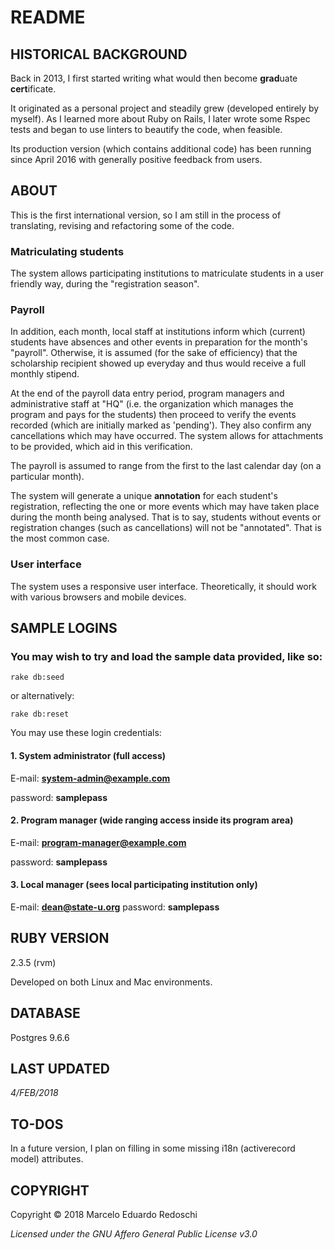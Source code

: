 # README

## HISTORICAL BACKGROUND

Back in 2013, I first started writing what would then become **grad**uate **cert**ificate.

It originated as a personal project and steadily grew (developed entirely by myself).  As I learned more about Ruby on Rails, I later wrote some Rspec tests and began to use linters to beautify the code, when feasible.

Its production version (which contains additional code) has been running since April 2016 with generally positive feedback from users.

## ABOUT 
 
   This is the first international version, so I am still in the process of translating, revising and refactoring some of the code.  
 
### Matriculating students

The system allows participating institutions to matriculate students in a user friendly way, during the "registration season".

### Payroll

In addition, each month, local staff at institutions inform which (current) students have absences and other events in preparation for the month's "payroll".  Otherwise, it is assumed (for the sake of efficiency) that the scholarship recipient showed up everyday and thus would receive a full monthly stipend.

At the end of the payroll data entry period, program managers and administrative staff at "HQ" (i.e. the organization which manages the program and pays for the students) then proceed to verify the events recorded (which are initially marked as 'pending').  They also confirm any cancellations which may have occurred.  The system allows for attachments to be provided, which aid in this verification.

The payroll is assumed to range from the first to the last calendar day (on a particular month).

The system will generate a unique **annotation** for each student's registration, reflecting the one or more events which may have taken place during the month being analysed.  That is to say, students without events or registration changes (such as cancellations) will not be "annotated".  That is the most common case.

### User interface

The system uses a responsive user interface. Theoretically, it should work with various browsers and mobile devices.

## SAMPLE LOGINS

### You may wish to try and load the sample data provided, like so:
```
rake db:seed
```

or alternatively:

```
rake db:reset
```

You may use these login credentials:

#### 1. System administrator (full access)

E-mail: **system-admin@example.com**

password: **samplepass**

#### 2. Program manager (wide ranging access inside its program area)

E-mail: **program-manager@example.com**

password: **samplepass**

#### 3. Local manager (sees local participating institution only)

E-mail: **dean@state-u.org**
password: **samplepass**

## RUBY VERSION

2.3.5 (rvm)

Developed on both Linux and Mac environments.

## DATABASE

Postgres 9.6.6

## LAST UPDATED
*4/FEB/2018*

## TO-DOS

In a future version, I plan on filling in some missing i18n (activerecord model) attributes.

## COPYRIGHT

Copyright © 2018 Marcelo Eduardo Redoschi

*Licensed under the GNU Affero General Public License v3.0*
